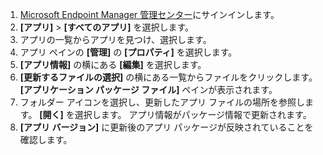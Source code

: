 
1. [Microsoft Endpoint Manager 管理センター](https://go.microsoft.com/fwlink/?linkid=2109431)にサインインします。
2. **[アプリ]**  >  **[すべてのアプリ]** を選択します。
3. アプリの一覧からアプリを見つけ、選択します。  
4. アプリ ペインの **[管理]** の **[プロパティ]** を選択します。
5. **[アプリ情報]** の横にある **[編集]** を選択します。  
6. **[更新するファイルの選択]** の横にある一覧からファイルをクリックします。 **[アプリケーション パッケージ ファイル]** ペインが表示されます。
7. フォルダー アイコンを選択し、更新したアプリ ファイルの場所を参照します。 **[開く]** を選択します。 アプリ情報がパッケージ情報で更新されます。  
8. **[アプリ バージョン]** に更新後のアプリ パッケージが反映されていることを確認します。